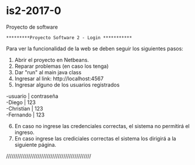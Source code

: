 # is2-2017-0
Proyecto de software

    *********Proyecto Software 2 - Login ***********

Para ver la funcionalidad de la web se deben 
seguir los siguientes pasos:

1. Abrir el proyecto en Netbeans.
2. Reparar problemas (en caso los tenga)
3. Dar "run" al main java class
4. Ingresar al link: http://localhost:4567
5. Ingresar alguno de los usuarios registrados
	
-usuario   | contraseña				
-Diego     | 123       
-Christian | 123       
-Fernando  | 123	 
	
6. En caso no ingrese las credenciales
   correctas, el sistema no permitirá el 
   ingreso.
7. En caso ingrese las crediciales correctas
   el sistema los dirigirá a la siguiente
   página.

//////////////////////////////////////////////
